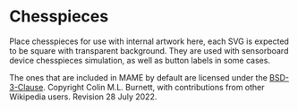 # **Chesspieces** #

Place chesspieces for use with internal artwork here, each SVG is expected to be square with transparent background. They are used with sensorboard device chesspieces simulation, as well as button labels in some cases.

The ones that are included in MAME by default are licensed under the [BSD-3-Clause](http://opensource.org/licenses/BSD-3-Clause). Copyright Colin M.L. Burnett, with contributions from other Wikipedia users. Revision 28 July 2022.